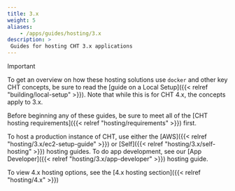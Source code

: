 ```yaml
---
title: 3.x
weight: 5
aliases:
    - /apps/guides/hosting/3.x
description: >
 Guides for hosting CHT 3.x applications
---
```


> [!IMPORTANT]
> To get an overview on how these hosting solutions use `docker` and other key CHT concepts, be sure to read the [guide on a Local Setup]({{< relref "building/local-setup" >}}). Note that while this is for CHT 4.x, the concepts apply to 3.x.

Before beginning any of these guides, be sure to meet all of the [CHT hosting requirements]({{< relref "hosting/requirements" >}}) first.

To host a production instance of CHT, use either the [AWS]({{< relref "hosting/3.x/ec2-setup-guide" >}}) or [Self]({{< relref "hosting/3.x/self-hosting" >}}) hosting guides. To do app development, see our [App Developer]({{< relref "hosting/3.x/app-developer" >}}) hosting guide.

To view 4.x hosting options, see the  [4.x hosting section]({{< relref "hosting/4.x" >}}) 
